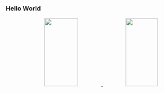### Hello World
<div align="center">
  <a href="https://github.com/Gabriela296">
  <img height="180em" width="42%" src="https://github-readme-stats.vercel.app/api?username=Gabriela296&show_icons=true&theme=dark&include_all_commits=true&count_private=true"/>
  <img height="180em" width="41%"src="https://github-readme-stats.vercel.app/api/top-langs/?username=Gabriela296&layout=compact&langs_count=7&theme=dark"/>
</div>
